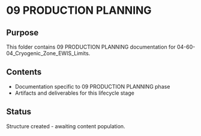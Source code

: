 # 09 PRODUCTION PLANNING

## Purpose
This folder contains 09 PRODUCTION PLANNING documentation for 04-60-04_Cryogenic_Zone_EWIS_Limits.

## Contents
- Documentation specific to 09 PRODUCTION PLANNING phase
- Artifacts and deliverables for this lifecycle stage

## Status
Structure created - awaiting content population.
